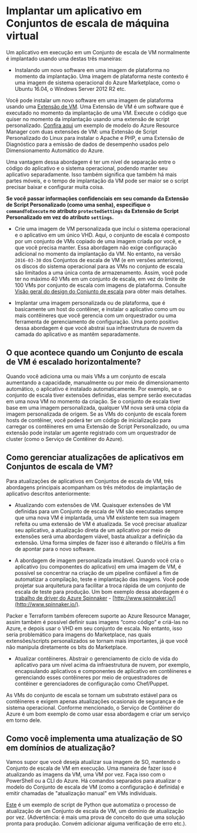 <properties
	pageTitle="Implantar um aplicativo em Conjuntos de escala de máquina virtual | Microsoft Azure"
	description="Implantar um aplicativo em Conjuntos de escala de máquina virtual"
	services="virtual-machine-scale-sets"
	documentationCenter=""
	authors="gbowerman"
	manager="timlt"
	editor=""
	tags="azure-resource-manager"/>

<tags
	ms.service="virtual-machine-scale-sets"
	ms.workload="na"
	ms.tgt_pltfrm="na"
	ms.devlang="na"
	ms.topic="article"
	ms.date="08/26/2016"
	ms.author="guybo"/>

# Implantar um aplicativo em Conjuntos de escala de máquina virtual

Um aplicativo em execução em um Conjunto de escala de VM normalmente é implantado usando uma destas três maneiras:

- Instalando um novo software em uma imagem de plataforma no momento da implantação. Uma imagem de plataforma neste contexto é uma imagem de sistema operacional do Azure Marketplace, como o Ubuntu 16.04, o Windows Server 2012 R2 etc.

Você pode instalar um novo software em uma imagem de plataforma usando uma [Extensão de VM](../virtual-machines/virtual-machines-windows-extensions-features.md). Uma Extensão de VM é um software que é executado no momento da implantação de uma VM. Execute o código que quiser no momento da implantação usando uma extensão de script personalizado. [Confira aqui](https://github.com/Azure/azure-quickstart-templates/tree/master/201-vmss-lapstack-autoscale) um exemplo de modelo do Azure Resource Manager com duas extensões de VM: uma Extensão de Script Personalizado do Linux para instalar o Apache e PHP, e uma Extensão de Diagnóstico para a emissão de dados de desempenho usados pelo Dimensionamento Automático do Azure.

Uma vantagem dessa abordagem é ter um nível de separação entre o código do aplicativo e o sistema operacional, podendo manter seu aplicativo separadamente. Isso também significa que também há mais partes móveis, e o tempo de implantação da VM pode ser maior se o script precisar baixar e configurar muita coisa.

**Se você passar informações confidenciais em seu comando da Extensão de Script Personalizado (como uma senha), especifique o `commandToExecute` no atributo `protectedSettings` da Extensão de Script Personalizado em vez do atributo `settings`.**

- Crie uma imagem de VM personalizada que inclui o sistema operacional e o aplicativo em um único VHD. Aqui, o conjunto de escala é composto por um conjunto de VMs copiado de uma imagem criada por você, e que você precisa manter. Essa abordagem não exige configuração adicional no momento da implantação da VM. No entanto, na versão `2016-03-30` dos Conjuntos de escala de VM (e em versões anteriores), os discos do sistema operacional para as VMs no conjunto de escala são limitados a uma única conta de armazenamento. Assim, você pode ter no máximo 40 VMs em um conjunto de escala, em vez do limite de 100 VMs por conjunto de escala com imagens de plataforma. Consulte [Visão geral do design do Conjunto de escala](./virtual-machine-scale-sets-design-overview.md) para obter mais detalhes.

- Implantar uma imagem personalizada ou de plataforma, que é basicamente um host do contêiner, e instalar o aplicativo como um ou mais contêineres que você gerencia com um orquestrador ou uma ferramenta de gerenciamento de configuração. Uma ponto positivo dessa abordagem é que você abstrai sua infraestrutura de nuvem da camada do aplicativo e as mantêm separadamente.

## O que acontece quando um Conjunto de escala de VM é escalado horizontalmente?

Quando você adiciona uma ou mais VMs a um conjunto de escala aumentando a capacidade, manualmente ou por meio de dimensionamento automático, o aplicativo é instalado automaticamente. Por exemplo, se o conjunto de escala tiver extensões definidas, elas sempre serão executadas em uma nova VM no momento da criação. Se o conjunto de escala tiver base em uma imagem personalizada, qualquer VM nova será uma cópia da imagem personalizada de origem. Se as VMs do conjunto de escala forem hosts de contêiner, você poderá ter um código de inicialização para carregar os contêineres em uma Extensão de Script Personalizado, ou uma extensão pode instalar um agente registrado com um orquestrador de cluster (como o Serviço de Contêiner do Azure).

## Como gerenciar atualizações de aplicativos em Conjuntos de escala de VM?

Para atualizações de aplicativos em Conjuntos de escala de VM, três abordagens principais acompanham os três métodos de implantação de aplicativo descritos anteriormente:

* Atualizando com extensões de VM. Quaisquer extensões de VM definidas para um Conjunto de escala de VM são executadas sempre que uma nova VM é implantada, uma VM existente tem sua imagem refeita ou uma extensão de VM é atualizada. Se você precisar atualizar seu aplicativo, a atualização direta de um aplicativo por meio de extensões será uma abordagem viável, basta atualizar a definição da extensão. Uma forma simples de fazer isso é alterando o fileUris a fim de apontar para o novo software.

* A abordagem de imagem personalizada imutável. Quando você cria o aplicativo (ou componentes do aplicativo) em uma imagem de VM, é possível se concentrar na criação de um pipeline confiável a fim de automatizar a compilação, teste e implantação das imagens. Você pode projetar sua arquitetura para facilitar a troca rápida de um conjunto de escala de teste para produção. Um bom exemplo dessa abordagem é o [trabalho de driver do Azure Spinnaker](https://github.com/spinnaker/deck/tree/master/app/scripts/modules/azure) - [http://www.spinnaker.io/](http://www.spinnaker.io/).

Packer e Terraform também oferecem suporte ao Azure Resource Manager, assim também é possível definir suas imagens “como código” e criá-las no Azure, e depois usar o VHD em seu conjunto de escala. No entanto, isso seria problemático para imagens do Marketplace, nas quais extensões/scripts personalizados se tornam mais importantes, já que você não manipula diretamente os bits do Marketplace.

* Atualizar contêineres. Abstrair o gerenciamento de ciclo de vida do aplicativo para um nível acima da infraestrutura de nuvem, por exemplo, encapsulando aplicativos e componentes de aplicativo em contêineres e gerenciando esses contêineres por meio de orquestradores de contêiner e gerenciadores de configuração como Chef/Puppet.

As VMs do conjunto de escala se tornam um substrato estável para os contêineres e exigem apenas atualizações ocasionais de segurança e de sistema operacional. Conforme mencionado, o Serviço de Contêiner do Azure é um bom exemplo de como usar essa abordagem e criar um serviço em torno dele.

## Como você implementa uma atualização de SO em domínios de atualização?

Vamos supor que você deseja atualizar sua imagem de SO, mantendo o Conjunto de escala de VM em execução. Uma maneira de fazer isso é atualizando as imagens da VM, uma VM por vez. Faça isso com o PowerShell ou a CLI do Azure. Há comandos separados para atualizar o modelo do Conjunto de escala de VM (como a configuração é definida) e emitir chamadas de "atualização manual" em VMs individuais.

[Este](https://github.com/gbowerman/vmsstools) é um exemplo de script de Python que automatiza o processo de atualização de um Conjunto de escala de VM, um domínio de atualização por vez. (Advertência: é mais uma prova de conceito do que uma solução pronta para produção. Convém adicionar alguma verificação de erro etc.).

<!---HONumber=AcomDC_0907_2016-->